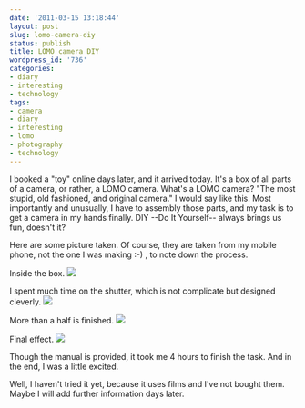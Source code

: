 ```yaml
---
date: '2011-03-15 13:18:44'
layout: post
slug: lomo-camera-diy
status: publish
title: LOMO camera DIY
wordpress_id: '736'
categories:
- diary
- interesting
- technology
tags:
- camera
- diary
- interesting
- lomo
- photography
- technology
---
```


I booked a "toy" online days later, and it arrived today.
It's a box of all parts of a camera, or rather, a LOMO camera. What's a LOMO camera? "The most stupid, old fashioned, and original camera." I would say like this.
Most importantly and unusually, I have to assembly those parts, and my task is to get a camera in my hands finally.
DIY --Do It Yourself-- always brings us fun, doesn't it?

Here are some picture taken. Of course, they are taken from my mobile phone, not the one I was making :-) , to note down the process.

Inside the box.
![](//storage.live.com/items/EC6B0834F33461C1!144?filename=IMG_20110315_125137.jpg)

I spent much time on the shutter, which is not complicate but designed cleverly.
![](http://storage.live.com/items/EC6B0834F33461C1!145?filename=IMG_20110315_143500.jpg)

More than a half is finished.
![](//storage.live.com/items/EC6B0834F33461C1!146?filename=IMG_20110315_153749.jpg)

Final effect.
![](//storage.live.com/items/EC6B0834F33461C1!147?filename=IMG_20110315_163447.jpg)

Though the manual is provided, it took me 4 hours to finish the task. And in the end, I was a little excited.

Well, I haven't tried it yet, because it uses films and I've not bought them. Maybe I will add further information days later.

